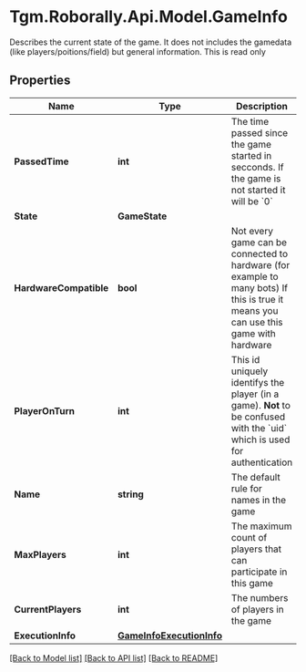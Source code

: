 # Tgm.Roborally.Api.Model.GameInfo
Describes the current state of the game. It does not includes the gamedata (like players/poitions/field) but general information.  This is read only
## Properties

Name | Type | Description | Notes
------------ | ------------- | ------------- | -------------
**PassedTime** | **int** | The time passed since the game started in secconds. If the game is not started it will be &#x60;0&#x60; | [default to -1]
**State** | **GameState** |  | 
**HardwareCompatible** | **bool** | Not every game can be connected to hardware (for example to many bots)  If this is true it means you can use this game with hardware | [default to false]
**PlayerOnTurn** | **int** | This id uniquely identifys the player (in a game).   **Not** to be confused with the &#x60;uid&#x60; which is used for authentication | 
**Name** | **string** | The default rule for names in the game | 
**MaxPlayers** | **int** | The maximum count of players that can participate in this game | 
**CurrentPlayers** | **int** | The numbers of players in the game | 
**ExecutionInfo** | [**GameInfoExecutionInfo**](GameInfoExecutionInfo.md) |  | 

[[Back to Model list]](../README.md#documentation-for-models) [[Back to API list]](../README.md#documentation-for-api-endpoints) [[Back to README]](../README.md)

